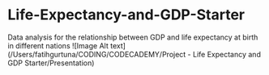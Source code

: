 # Life-Expectancy-and-GDP-Starter
Data analysis for the relationship between GDP and life expectancy at birth in different nations
![Image Alt text](/Users/fatihgurtuna/CODING/CODECADEMY/Project - Life Expectancy and GDP Starter/Presentation)
